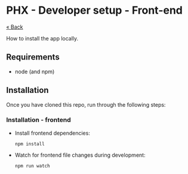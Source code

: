 # PHX - Developer setup - Front-end

[&laquo; Back](../README.md)

How to install the app locally.


## Requirements

* node (and npm)


## Installation

Once you have cloned this repo, run through the following steps:


### Installation - frontend

* Install frontend dependencies:

  ```
  npm install
  ```

* Watch for frontend file changes during development:

  ```
  npm run watch
  ```

